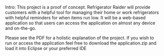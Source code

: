 Intro:
This project is a proof of concept.
Refrigerator Raider will provide customers with a helpful tool for managing their home or work refrigerators with helpful reminders for when items run low. It will be a web-based application so that users can access the application on almost any device and on-the-go.

Please see the PDF for a holistic explanation of the project. 
If you wish to run or access the application feel free to download the application.zip 
and load it into Eclipse or your preferred IDE
